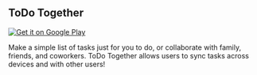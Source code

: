## ToDo Together

[![Get it on Google Play](play-store-badge.png)](https://play.google.com/store/apps/details?id=com.mrashment.todotogether&noprocess)

Make a simple list of tasks just for you to do, or collaborate with family, friends, and coworkers. ToDo Together allows users to sync tasks across devices and with other users! 
